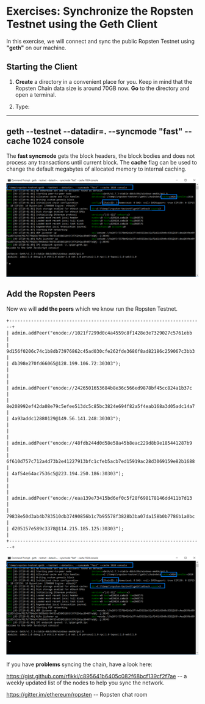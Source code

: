 # Exercises: Synchronize the Ropsten Testnet using the Geth Client

In this exercise, we will connect and sync the public Ropsten Testnet
using **"geth"** on our machine.

Starting the Client
-------------------

1.  **Create** a directory in a convenient place for you. Keep in mind
    that the Ropsten Chain data size is around 70GB now. **Go** to the
    directory and open a terminal.

2.  Type:

  -------------------------------------------------------------------------
  geth \--testnet \--datadir=. \--syncmode \"fast\" \--cache 1024 console
  -------------------------------------------------------------------------

The **fast syncmode** gets the block headers, the block bodies and does
not process any transactions until current block. The **cache** flag can
be used to change the default megabytes of allocated memory to internal
caching.

![](/assets/exercises-syncing-ropsten-testnet-ethereum-01.png)

Add the Ropsten Peers
---------------------

Now we will **add the peers** which we know run the Ropsten Testnet.
```
+-----------------------------------------------------------------------+
| admin.addPeer("enode://1021f7299d0c4a4559c8f1428e3e7329027c5761ebb    |
| 9d156f0206c74c1b8db73976862c45ad030cfe262fde3686f8ad82186c259067c3bb3 |
| db398e270fd66065@128.199.106.72:30303");                              |
|                                                                       |
| admin.addPeer("enode://2426501653684b8e36c566ed9878bf45cc824a1b37c    |
| 8e208992ef42da08e79c5efee513dc5c85bc3824e694f82a5f4eab168a3d05adc14a7 |
| 4a93addc12880129@149.56.141.248:30303");                              |
|                                                                       |
| admin.addPeer("enode://48fdb244d0d58e58a45b8eac229d8b9e185441287b9    |
| 6f610d757c712a4d73b2e41227913bfc1cfeb5acb7ed15919ac28d3069159e82b1688 |
| 4af54e64ac7536c5@223.194.250.186:30303");                             |
|                                                                       |
| admin.addPeer("enode://eaa139e73415bd6ef0c5f28f698178146dd411b7d13    |
| 79838e50d3ab4b783510db37490856b1c7b95578f3828b3ba07da158b0b7786b1a0bc |
| d205157e589c3378@114.215.185.125:30303");                             |
+-----------------------------------------------------------------------+
```
![](/assets/exercises-syncing-ropsten-testnet-ethereum-01.png)

If you have **problems** syncing the chain, have a look here:

<https://gist.github.com/rfikki/c895641b6405c082f68bcf139cf2f7ae> -- a
weekly updated list of the nodes to help you sync the network.

<https://gitter.im/ethereum/ropsten> -- Ropsten chat room